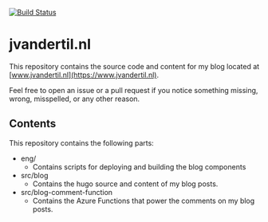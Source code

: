 [![Build Status](https://dev.azure.com/jvandertil/OpenSource/_apis/build/status/jvandertil.blog?branchName=master)](https://dev.azure.com/jvandertil/OpenSource/_build/latest?definitionId=30&branchName=master)
# jvandertil.nl

This repository contains the source code and content for my blog located at [www.jvandertil.nl](https://www.jvandertil.nl).

Feel free to open an issue or a pull request if you notice something missing, wrong, misspelled, or any other reason.

## Contents
This repository contains the following parts:

* eng/
  * Contains scripts for deploying and building the blog components
* src/blog
  * Contains the hugo source and content of my blog posts.
* src/blog-comment-function
  * Contains the Azure Functions that power the comments on my blog posts.
